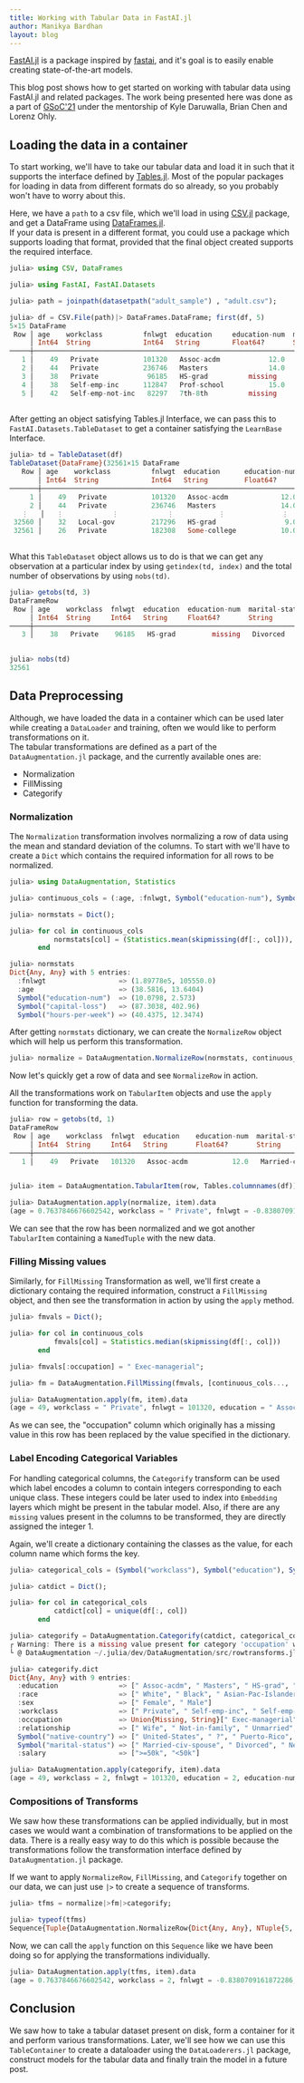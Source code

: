 ```yaml
---
title: Working with Tabular Data in FastAI.jl
author: Manikya Bardhan
layout: blog
---
```


[FastAI.jl](https://github.com/FluxML/FastAI.jl) is a package inspired by [fastai](https://github.com/fastai/fastai), and it's goal is to easily enable creating state-of-the-art models.

This blog post shows how to get started on working with tabular data using FastAI.jl and related packages. The work being presented here was done as a part of [GSoC'21](https://summerofcode.withgoogle.com/projects/#5088642453733376) under the mentorship of Kyle Daruwalla, Brian Chen and Lorenz Ohly.

## Loading the data in a container

To start working, we'll have to take our tabular data and load it in such that it supports the interface defined by [Tables.jl](https://tables.juliadata.org/stable/#Implementing-the-Interface-(i.e.-becoming-a-Tables.jl-source)-1). Most of the popular packages for loading in data from different formats do so already, so you probably won't have to worry about this.

Here, we have a `path` to a csv file, which we'll load in using [CSV.jl](https://github.com/JuliaData/CSV.jl) package, and get a DataFrame using [DataFrames.jl](https://github.com/JuliaData/DataFrames.jl).  
If your data is present in a different format, you could use a package which supports loading that format, provided that the final object created supports the required interface.

```julia
julia> using CSV, DataFrames

julia> using FastAI, FastAI.Datasets

julia> path = joinpath(datasetpath("adult_sample") , "adult.csv");

julia> df = CSV.File(path)|> DataFrames.DataFrame; first(df, 5)
5×15 DataFrame
 Row │ age    workclass          fnlwgt  education     education-num  marital-status       occupation        rel ⋯
     │ Int64  String             Int64   String        Float64?       String               String?           Str ⋯
─────┼────────────────────────────────────────────────────────────────────────────────────────────────────────────
   1 │    49   Private           101320   Assoc-acdm            12.0   Married-civ-spouse  missing            Wi ⋯
   2 │    44   Private           236746   Masters               14.0   Divorced             Exec-managerial   No
   3 │    38   Private            96185   HS-grad          missing     Divorced            missing            Un
   4 │    38   Self-emp-inc      112847   Prof-school           15.0   Married-civ-spouse   Prof-specialty    Hu
   5 │    42   Self-emp-not-inc   82297   7th-8th          missing     Married-civ-spouse   Other-service     Wi ⋯
                                                                                                 8 columns omitted
```

After getting an object satisfying Tables.jl Interface, we can pass this to `FastAI.Datasets.TableDataset` to get a container satisfying the `LearnBase` Interface.

```julia
julia> td = TableDataset(df)
TableDataset{DataFrame}(32561×15 DataFrame
   Row │ age    workclass          fnlwgt  education      education-num  marital-status       occupation         ⋯
       │ Int64  String             Int64   String         Float64?       String               String?            ⋯
───────┼──────────────────────────────────────────────────────────────────────────────────────────────────────────
     1 │    49   Private           101320   Assoc-acdm             12.0   Married-civ-spouse  missing            ⋯
     2 │    44   Private           236746   Masters                14.0   Divorced             Exec-managerial
   ⋮   │   ⋮            ⋮            ⋮           ⋮              ⋮                 ⋮                   ⋮          ⋱
 32560 │    32   Local-gov         217296   HS-grad                 9.0   Married-civ-spouse   Transport-moving
 32561 │    26   Private           182308   Some-college           10.0   Married-civ-spouse   Prof-specialty
                                                                                  8 columns and 32557 rows omitted)

```

What this `TableDataset` object allows us to do is that we can get any observation at a particular index by using `getindex(td, index)` and the total number of observations by using `nobs(td)`.

```julia
julia> getobs(td, 3)
DataFrameRow
 Row │ age    workclass  fnlwgt  education  education-num  marital-status  occupation  relationship  race    sex ⋯
     │ Int64  String     Int64   String     Float64?       String          String?     String        String  Str ⋯
─────┼────────────────────────────────────────────────────────────────────────────────────────────────────────────
   3 │    38   Private    96185   HS-grad         missing   Divorced       missing      Unmarried     Black   Fe ⋯
                                                                                                 6 columns omitted

julia> nobs(td)
32561
```

## Data Preprocessing

Although, we have loaded the data in a container which can be used later while creating a `DataLoader` and training, often we would like to perform transformations on it.  
The tabular transformations are defined as a part of the `DataAugmentation.jl` package, and the currently available ones are: 
 - Normalization
 - FillMissing
 - Categorify

### Normalization

The `Normalization` transformation involves normalizing a row of data using the mean and standard deviation of the columns. To start with we'll have to create a `Dict` which contains the required information for all rows to be normalized.

```julia
julia> using DataAugmentation, Statistics

julia> continuous_cols = (:age, :fnlwgt, Symbol("education-num"), Symbol("capital-loss"), Symbol("hours-per-week"));

julia> normstats = Dict();

julia> for col in continuous_cols
           normstats[col] = (Statistics.mean(skipmissing(df[:, col])), Statistics.std(skipmissing(df[:, col])))
       end

julia> normstats
Dict{Any, Any} with 5 entries:
  :fnlwgt                  => (1.89778e5, 105550.0)
  :age                     => (38.5816, 13.6404)
  Symbol("education-num")  => (10.0798, 2.573)
  Symbol("capital-loss")   => (87.3038, 402.96)
  Symbol("hours-per-week") => (40.4375, 12.3474)
```

After getting `normstats` dictionary, we can create the `NormalizeRow` object which will help us perform this transformation.


```julia
julia> normalize = DataAugmentation.NormalizeRow(normstats, continuous_cols);
```

Now let's quickly get a row of data and see `NormalizeRow` in action.

All the transformations work on `TabularItem` objects and use the `apply` function for transforming the data.

```julia
julia> row = getobs(td, 1)
DataFrameRow
 Row │ age    workclass  fnlwgt  education    education-num  marital-status       occupation  relationship  race ⋯
     │ Int64  String     Int64   String       Float64?       String               String?     String        Stri ⋯
─────┼────────────────────────────────────────────────────────────────────────────────────────────────────────────
   1 │    49   Private   101320   Assoc-acdm           12.0   Married-civ-spouse  missing      Wife          Whi ⋯
                                                                                                 7 columns omitted

julia> item = DataAugmentation.TabularItem(row, Tables.columnnames(df));

julia> DataAugmentation.apply(normalize, item).data
(age = 0.7637846676602542, workclass = " Private", fnlwgt = -0.8380709161872286, education = " Assoc-acdm", education-num = 0.7462826288318035, marital-status = " Married-civ-spouse", occupation = missing, relationship = " Wife", race = " White", sex = " Female", capital-gain = 0, capital-loss = 4.5034127099423245, hours-per-week = -0.035428902921319616, native-country = " United-States", salary = ">=50k")
```

We can see that the row has been normalized and we got another `TabularItem` containing a `NamedTuple` with the new data.

### Filling Missing values

Similarly, for `FillMissing` Transformation as well, we'll first create a dictionary containg the required information, construct a `FillMissing` object, and then see the transformation in action by using the `apply` method.

```julia
julia> fmvals = Dict();

julia> for col in continuous_cols
           fmvals[col] = Statistics.median(skipmissing(df[:, col]))
       end

julia> fmvals[:occupation] = " Exec-managerial";

julia> fm = DataAugmentation.FillMissing(fmvals, [continuous_cols..., :occupation]);

julia> DataAugmentation.apply(fm, item).data
(age = 49, workclass = " Private", fnlwgt = 101320, education = " Assoc-acdm", education-num = 12.0, marital-status = " Married-civ-spouse", occupation = " Exec-managerial", relationship = " Wife", race = " White", sex = " Female", capital-gain = 0, capital-loss = 1902, hours-per-week = 40, native-country = " United-States", salary = ">=50k")
```
As we can see, the "occupation" column which originally has a missing value in this row has been replaced by the value specified in the dictionary.

### Label Encoding Categorical Variables

For handling categorical columns, the `Categorify` transform can be used which label encodes a column to contain integers corresponding to each unique class. These integers could be later used to index into `Embedding` layers which might be present in the tabular model. Also, if there are any `missing` values present in the columns to be transformed, they are directly assigned the integer 1.  

Again, we'll create a dictionary containing the classes as the value, for each column name which forms the key.

```julia
julia> categorical_cols = (Symbol("workclass"), Symbol("education"), Symbol("marital-status"), Symbol("occupation"), Symbol("relationship"), Symbol("race"), Symbol("sex"), Symbol("native-country"), :salary);

julia> catdict = Dict();

julia> for col in categorical_cols
           catdict[col] = unique(df[:, col])
       end

julia> categorify = DataAugmentation.Categorify(catdict, categorical_cols);
┌ Warning: There is a missing value present for category 'occupation' which will be removed from Categorify dict
└ @ DataAugmentation ~/.julia/dev/DataAugmentation/src/rowtransforms.jl:108

julia> categorify.dict
Dict{Any, Any} with 9 entries:
  :education               => [" Assoc-acdm", " Masters", " HS-grad", " Prof-school", " 7th-8th", " Some-college"…
  :race                    => [" White", " Black", " Asian-Pac-Islander", " Amer-Indian-Eskimo", " Other"]
  :sex                     => [" Female", " Male"]
  :workclass               => [" Private", " Self-emp-inc", " Self-emp-not-inc", " State-gov", " Federal-gov", " …
  :occupation              => Union{Missing, String}[" Exec-managerial", " Prof-specialty", " Other-service", " H…
  :relationship            => [" Wife", " Not-in-family", " Unmarried", " Husband", " Own-child", " Other-relativ…
  Symbol("native-country") => [" United-States", " ?", " Puerto-Rico", " Mexico", " Canada", " Taiwan", " Vietnam…
  Symbol("marital-status") => [" Married-civ-spouse", " Divorced", " Never-married", " Widowed", " Married-spouse…
  :salary                  => [">=50k", "<50k"]
```
```julia
julia> DataAugmentation.apply(categorify, item).data
(age = 49, workclass = 2, fnlwgt = 101320, education = 2, education-num = 12.0, marital-status = 2, occupation = 1, relationship = 2, race = 2, sex = 2, capital-gain = 0, capital-loss = 1902, hours-per-week = 40, native-country = 2, salary = 2)
```

### Compositions of Transforms

We saw how these transformations can be applied individually, but in most cases we would want a combination of transformations to be applied on the data. There is a really easy way to do this which is possible because the transformations follow the transformation interface defined by `DataAugmentation.jl` package.

If we want to apply `NormalizeRow`, `FillMissing`, and `Categorify` together on our data, we can just use `|>` to create a sequence of transforms.

```julia
julia> tfms = normalize|>fm|>categorify;

julia> typeof(tfms)
Sequence{Tuple{DataAugmentation.NormalizeRow{Dict{Any, Any}, NTuple{5, Symbol}}, DataAugmentation.FillMissing{Dict{Any, Any}, Vector{Symbol}}, DataAugmentation.Categorify{Dict{Any, Any}, NTuple{9, Symbol}}}}
```
Now, we can call the `apply` function on this `Sequence` like we have been doing so for applying the transformations individually.

```julia
julia> DataAugmentation.apply(tfms, item).data
(age = 0.7637846676602542, workclass = 2, fnlwgt = -0.8380709161872286, education = 2, education-num = 0.7462826288318035, marital-status = 2, occupation = 17, relationship = 2, race = 2, sex = 2, capital-gain = 0, capital-loss = 4.5034127099423245, hours-per-week = -0.035428902921319616, native-country = 2, salary = 2)
```

## Conclusion

We saw how to take a tabular dataset present on disk, form a container for it and perform various transformations. Later, we'll see how we can use this `TableContainer` to create a dataloader using the `DataLoaderers.jl` package, construct models for the tabular data and finally train the model in a future post.
